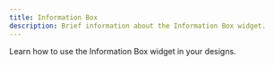 ```yaml
---
title: Information Box
description: Brief information about the Information Box widget.
---
```


Learn how to use the Information Box widget in your designs.
